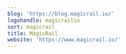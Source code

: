 ```yaml
---
blog: 'https://blog.magicrail.io/'
logohandle: magicrailio
sort: magicrail
title: MagicRail
website: 'https://www.magicrail.io/'
---
```

